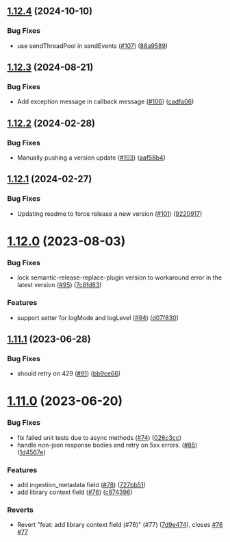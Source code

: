 ## [1.12.4](https://github.com/amplitude/Amplitude-Java/compare/v1.12.3...v1.12.4) (2024-10-10)


### Bug Fixes

* use sendThreadPool in sendEvents ([#107](https://github.com/amplitude/Amplitude-Java/issues/107)) ([88a9589](https://github.com/amplitude/Amplitude-Java/commit/88a9589811db2ff762c7b938dc3cd3ae2a1a61e7))

## [1.12.3](https://github.com/amplitude/Amplitude-Java/compare/v1.12.2...v1.12.3) (2024-08-21)


### Bug Fixes

* Add exception message in callback message ([#106](https://github.com/amplitude/Amplitude-Java/issues/106)) ([cadfa06](https://github.com/amplitude/Amplitude-Java/commit/cadfa0676c54e84b5dab2cbeec65f233d7816777))

## [1.12.2](https://github.com/amplitude/Amplitude-Java/compare/v1.12.1...v1.12.2) (2024-02-28)


### Bug Fixes

* Manually pushing a version update ([#103](https://github.com/amplitude/Amplitude-Java/issues/103)) ([aaf58b4](https://github.com/amplitude/Amplitude-Java/commit/aaf58b411b9d0deb6144eb88ea8c0e0d84637191))

## [1.12.1](https://github.com/amplitude/Amplitude-Java/compare/v1.12.0...v1.12.1) (2024-02-27)


### Bug Fixes

* Updating readme to force release a new version ([#101](https://github.com/amplitude/Amplitude-Java/issues/101)) ([9220917](https://github.com/amplitude/Amplitude-Java/commit/9220917372c51083a8ce827333b2897ebee391d2))

# [1.12.0](https://github.com/amplitude/Amplitude-Java/compare/v1.11.1...v1.12.0) (2023-08-03)


### Bug Fixes

* lock semantic-release-replace-plugin version to workaround error in the latest version ([#95](https://github.com/amplitude/Amplitude-Java/issues/95)) ([7c8fd83](https://github.com/amplitude/Amplitude-Java/commit/7c8fd83c00175dfbfa200734d85e2502e8afcd46))


### Features

* support setter for logMode and logLevel ([#94](https://github.com/amplitude/Amplitude-Java/issues/94)) ([d07f830](https://github.com/amplitude/Amplitude-Java/commit/d07f83085a874a26d734bceea77f44b290157508))

## [1.11.1](https://github.com/amplitude/Amplitude-Java/compare/v1.11.0...v1.11.1) (2023-06-28)


### Bug Fixes

* should retry on 429 ([#91](https://github.com/amplitude/Amplitude-Java/issues/91)) ([bb9ce66](https://github.com/amplitude/Amplitude-Java/commit/bb9ce6680c268db318feb25ec12ac0d0f3d76df0))

# [1.11.0](https://github.com/amplitude/Amplitude-Java/compare/v1.10.0...v1.11.0) (2023-06-20)


### Bug Fixes

* fix failed unit tests due to async methods ([#74](https://github.com/amplitude/Amplitude-Java/issues/74)) ([026c3cc](https://github.com/amplitude/Amplitude-Java/commit/026c3cc42f957272dfdef9522e9cd9ceac1c1b54))
* handle non-json response bodies and retry on 5xx errors. ([#85](https://github.com/amplitude/Amplitude-Java/issues/85)) ([1d4567e](https://github.com/amplitude/Amplitude-Java/commit/1d4567e9f5c0c19ca6e6245ec8e8731437e24bd2))


### Features

* add ingestion_metadata field ([#78](https://github.com/amplitude/Amplitude-Java/issues/78)) ([727bb51](https://github.com/amplitude/Amplitude-Java/commit/727bb51ba9d88060e4480e6260e29baea59194cd))
* add library context field ([#76](https://github.com/amplitude/Amplitude-Java/issues/76)) ([c874396](https://github.com/amplitude/Amplitude-Java/commit/c87439673ddcab22868cde8be53047b9a7d4dc31))


### Reverts

* Revert "feat: add library context field (#76)" (#77) ([7d9e474](https://github.com/amplitude/Amplitude-Java/commit/7d9e474ffcf292a9329015aadc17379b6bfe729c)), closes [#76](https://github.com/amplitude/Amplitude-Java/issues/76) [#77](https://github.com/amplitude/Amplitude-Java/issues/77)
